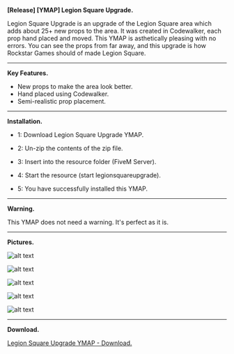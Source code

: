 **[Release] [YMAP] Legion Square Upgrade.**

Legion Square Upgrade is an upgrade of the Legion Square area which adds about 25+ new props to the area. It was created in Codewalker, each prop hand placed and moved. This YMAP is asthetically pleasing with no errors. You can see the props from far away, and this upgrade is how Rockstar Games should of made Legion Square.

---

**Key Features.**

* New props to make the area look better.
* Hand placed using Codewalker.
* Semi-realistic prop placement.

---

**Installation.**

* 1: Download Legion Square Upgrade YMAP.

* 2: Un-zip the contents of the zip file.

* 3: Insert into the resource folder (FiveM Server).

* 4: Start the resource (start legionsquareupgrade).

* 5: You have successfully installed this YMAP.

---

**Warning.**

This YMAP does not need a warning. It's perfect as it is.

---

**Pictures.**

![alt text](https://forum.cfx.re/uploads/default/original/4X/8/4/5/8454a18673b76c18b3841da15bca2654a18da14b.jpeg "1")

![alt text](https://forum.cfx.re/uploads/default/original/4X/1/5/4/154c6977fca74d42b98a17611a71dbd569c769e6.jpeg "2")

![alt text](https://forum.cfx.re/uploads/default/original/4X/2/0/5/205f6659681e1c728fc9d56be41a0d967a66cc55.jpeg "3")

![alt text](https://forum.cfx.re/uploads/default/original/4X/c/3/2/c32599292a0bd09bc626a2ecb5fe23bfc17f743c.jpeg "4")

![alt text](https://forum.cfx.re/uploads/default/original/4X/3/9/c/39c4d30db1f94339dcc68084e20886923c68d107.jpeg "5")

---

**Download.**

[Legion Square Upgrade YMAP - Download.](https://github.com/Mart475/Legion-Square-Upgrade-YMAP)
